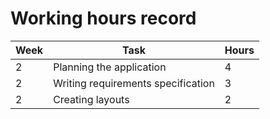 # Working hours record

| Week | Task | Hours |
| ---- | ---- | ---- |
| 2 | Planning the application | 4 |
| 2 | Writing requirements specification | 3 |
| 2 | Creating layouts | 2 |
